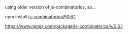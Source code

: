 
using older version of js-combinatorics, so...

npm install js-combinatorics@0.6.1

https://www.npmjs.com/package/js-combinatorics/v/0.6.1

